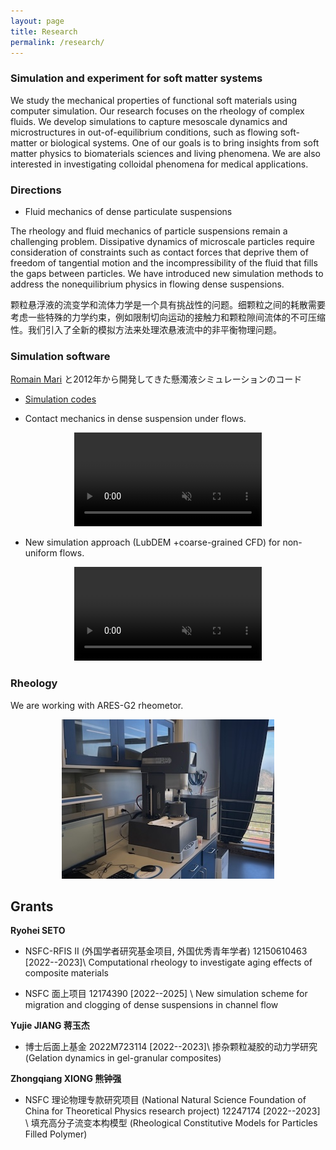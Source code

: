 ```yaml
---
layout: page
title: Research
permalink: /research/
---
```





### **Simulation and experiment for soft matter systems**

We study the mechanical properties of functional soft materials using computer simulation. Our research focuses on the rheology of complex fluids. We develop simulations to capture mesoscale dynamics and microstructures in out-of-equilibrium conditions, such as flowing soft-matter or biological systems. One of our goals is to bring insights from soft matter physics to biomaterials sciences and living phenomena. We are also interested in investigating colloidal phenomena for medical applications.


### Directions

- Fluid mechanics of dense particulate suspensions

The rheology and fluid mechanics of particle suspensions remain a challenging problem. Dissipative dynamics of microscale particles require consideration of constraints such as contact forces that deprive them of freedom of tangential motion and the incompressibility of the fluid that fills the gaps between particles. We have introduced new simulation methods to address the nonequilibrium physics in flowing dense suspensions.


颗粒悬浮液的流变学和流体力学是一个具有挑战性的问题。细颗粒之间的耗散需要考虑一些特殊的力学约束，例如限制切向运动的接触力和颗粒隙间流体的不可压缩性。我们引入了全新的模拟方法来处理浓悬液流中的非平衡物理问题。

### Simulation software


[Romain Mari](http://rmari.github.io) と2012年から開発してきた懸濁液シミュレーションのコード
- [Simulation codes](https://bitbucket.org/rmari/lf_dem)

- Contact mechanics in dense suspension under flows.

<center>
<video muted autoplay controls>
    <source src="/assets/movie/demo_wall.mov" type="video/mp4">
</video>
</center>


- New simulation approach (LubDEM +coarse-grained CFD) for non-uniform flows. 

<center>
<video muted autoplay controls>
    <source src="/assets/movie/pg_0.011.mov" type="video/mp4">
</video>
</center>

### Rheology

We are working with ARES-G2 rheometor.

<center>
     <img class="fit-picture"
     src="/assets/img/G2.jpeg"
     alt="ARES-G2">
</center>




## **Grants**

**Ryohei SETO**
- NSFC-RFIS II (外国学者研究基金项目, 外国优秀青年学者) 12150610463 [2022--2023]\\
Computational rheology to investigate aging effects of composite materials

- NSFC 面上项目 12174390 [2022--2025] \\
New simulation scheme for migration and clogging of dense suspensions in channel flow

**Yujie JIANG 蒋玉杰**
- 博士后面上基金 2022M723114  [2022--2023]\\
掺杂颗粒凝胶的动力学研究 (Gelation dynamics in gel-granular composites)

**Zhongqiang XIONG 熊钟强**
- NSFC 理论物理专款研究项目 (National Natural Science Foundation of China for Theoretical Physics research project) 12247174 [2022--2023] \\
填充高分子流变本构模型 (Rheological Constitutive Models for Particles Filled Polymer)
